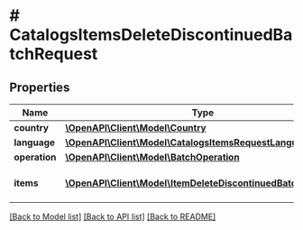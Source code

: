 # # CatalogsItemsDeleteDiscontinuedBatchRequest

## Properties

Name | Type | Description | Notes
------------ | ------------- | ------------- | -------------
**country** | [**\OpenAPI\Client\Model\Country**](Country.md) |  |
**language** | [**\OpenAPI\Client\Model\CatalogsItemsRequestLanguage**](CatalogsItemsRequestLanguage.md) |  |
**operation** | [**\OpenAPI\Client\Model\BatchOperation**](BatchOperation.md) |  |
**items** | [**\OpenAPI\Client\Model\ItemDeleteDiscontinuedBatchRecord[]**](ItemDeleteDiscontinuedBatchRecord.md) | Array with catalogs items |

[[Back to Model list]](../../README.md#models) [[Back to API list]](../../README.md#endpoints) [[Back to README]](../../README.md)
